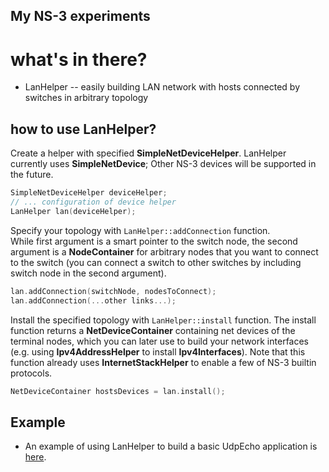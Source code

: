 ## My NS-3 experiments

# what's in there?

* LanHelper -- easily building LAN network with hosts connected by switches in arbitrary topology

## how to use LanHelper?
Create a helper with specified **SimpleNetDeviceHelper**. 
LanHelper currently uses **SimpleNetDevice**; Other NS-3 devices will be supported in the future.  
```cpp
SimpleNetDeviceHelper deviceHelper;
// ... configuration of device helper
LanHelper lan(deviceHelper);
```
Specify your topology with `LanHelper::addConnection` function.  
While first argument is a smart pointer to the switch node, the second argument is a **NodeContainer** for arbitrary nodes that you want to connect to the switch (you can connect a switch to other switches by including switch node in the second argument).  
```cpp
lan.addConnection(switchNode, nodesToConnect);
lan.addConnection(...other links...);
```
Install the specified topology with `LanHelper::install` function.
The install function returns a **NetDeviceContainer** containing net devices of the terminal nodes, which you can later use to build your network interfaces (e.g. using **Ipv4AddressHelper** to install **Ipv4Interfaces**). Note that this function already uses **InternetStackHelper** to enable a few of NS-3 builtin protocols.
```cpp
NetDeviceContainer hostsDevices = lan.install();
```

## Example  
* An example of using LanHelper to build a basic UdpEcho application is [here](https://github.com/DSrcl/ns3-scratch/blob/master/lan/lan.cc).